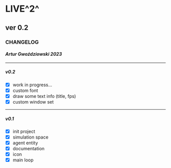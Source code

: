 
# LIVE^2^

## ver 0.2

### CHANGELOG

#### _Artur Gwoździowski 2023_

* * *

##### v0.2

- [x] work in progress...
- [x] custom font
- [x] draw some text info (title, fps)
- [x] custom window set

* * *

##### v0.1

- [x] init project
- [x] simulation space
- [x] agent entity
- [x] documentation
- [x] icon
- [x] main loop
